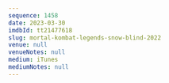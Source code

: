 ```yaml
---
sequence: 1458
date: 2023-03-30
imdbId: tt21477618
slug: mortal-kombat-legends-snow-blind-2022
venue: null
venueNotes: null
medium: iTunes
mediumNotes: null
---
```

